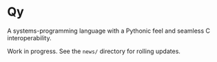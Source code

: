 # Qy

A systems-programming language with a Pythonic feel and seamless C interoperability.

Work in progress. See the `news/` directory for rolling updates.